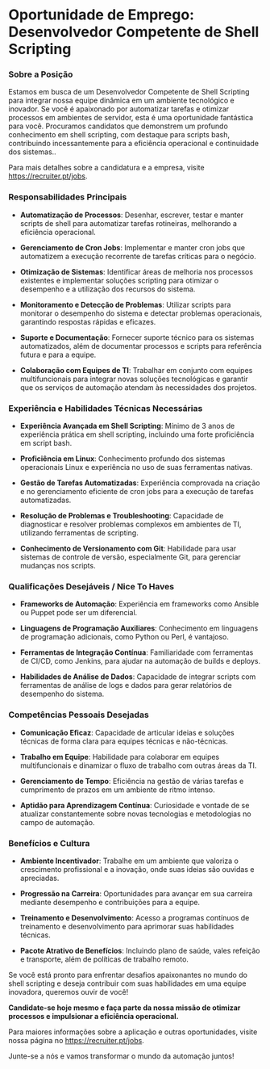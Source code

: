 # Oportunidade de Emprego: Desenvolvedor Competente de Shell Scripting

### Sobre a Posição

Estamos em busca de um Desenvolvedor Competente de Shell Scripting para integrar nossa equipe dinâmica em um ambiente tecnológico e inovador. Se você é apaixonado por automatizar tarefas e otimizar processos em ambientes de servidor, esta é uma oportunidade fantástica para você. Procuramos candidatos que demonstrem um profundo conhecimento em shell scripting, com destaque para scripts bash, contribuindo incessantemente para a eficiência operacional e continuidade dos sistemas..

Para mais detalhes sobre a candidatura e a empresa, visite https://recruiter.pt/jobs.

### Responsabilidades Principais

- **Automatização de Processos**: Desenhar, escrever, testar e manter scripts de shell para automatizar tarefas rotineiras, melhorando a eficiência operacional.
  
- **Gerenciamento de Cron Jobs**: Implementar e manter cron jobs que automatizem a execução recorrente de tarefas críticas para o negócio.

- **Otimização de Sistemas**: Identificar áreas de melhoria nos processos existentes e implementar soluções scripting para otimizar o desempenho e a utilização dos recursos do sistema.

- **Monitoramento e Detecção de Problemas**: Utilizar scripts para monitorar o desempenho do sistema e detectar problemas operacionais, garantindo respostas rápidas e eficazes.

- **Suporte e Documentação**: Fornecer suporte técnico para os sistemas automatizados, além de documentar processos e scripts para referência futura e para a equipe.

- **Colaboração com Equipes de TI**: Trabalhar em conjunto com equipes multifuncionais para integrar novas soluções tecnológicas e garantir que os serviços de automação atendam às necessidades dos projetos.

### Experiência e Habilidades Técnicas Necessárias

- **Experiência Avançada em Shell Scripting**: Mínimo de 3 anos de experiência prática em shell scripting, incluindo uma forte proficiência em script bash.

- **Proficiência em Linux**: Conhecimento profundo dos sistemas operacionais Linux e experiência no uso de suas ferramentas nativas.

- **Gestão de Tarefas Automatizadas**: Experiência comprovada na criação e no gerenciamento eficiente de cron jobs para a execução de tarefas automatizadas.

- **Resolução de Problemas e Troubleshooting**: Capacidade de diagnosticar e resolver problemas complexos em ambientes de TI, utilizando ferramentas de scripting.

- **Conhecimento de Versionamento com Git**: Habilidade para usar sistemas de controle de versão, especialmente Git, para gerenciar mudanças nos scripts.

### Qualificações Desejáveis / Nice To Haves

- **Frameworks de Automação**: Experiência em frameworks como Ansible ou Puppet pode ser um diferencial.

- **Linguagens de Programação Auxiliares**: Conhecimento em linguagens de programação adicionais, como Python ou Perl, é vantajoso.

- **Ferramentas de Integração Contínua**: Familiaridade com ferramentas de CI/CD, como Jenkins, para ajudar na automação de builds e deploys.

- **Habilidades de Análise de Dados**: Capacidade de integrar scripts com ferramentas de análise de logs e dados para gerar relatórios de desempenho do sistema.

### Competências Pessoais Desejadas

- **Comunicação Eficaz**: Capacidade de articular ideias e soluções técnicas de forma clara para equipes técnicas e não-técnicas.

- **Trabalho em Equipe**: Habilidade para colaborar em equipes multifuncionais e dinamizar o fluxo de trabalho com outras áreas da TI.

- **Gerenciamento de Tempo**: Eficiência na gestão de várias tarefas e cumprimento de prazos em um ambiente de ritmo intenso.

- **Aptidão para Aprendizagem Contínua**: Curiosidade e vontade de se atualizar constantemente sobre novas tecnologias e metodologias no campo de automação.

### Benefícios e Cultura

- **Ambiente Incentivador**: Trabalhe em um ambiente que valoriza o crescimento profissional e a inovação, onde suas ideias são ouvidas e apreciadas.

- **Progressão na Carreira**: Oportunidades para avançar em sua carreira mediante desempenho e contribuições para a equipe.

- **Treinamento e Desenvolvimento**: Acesso a programas contínuos de treinamento e desenvolvimento para aprimorar suas habilidades técnicas.

- **Pacote Atrativo de Benefícios**: Incluindo plano de saúde, vales refeição e transporte, além de políticas de trabalho remoto.

Se você está pronto para enfrentar desafios apaixonantes no mundo do shell scripting e deseja contribuir com suas habilidades em uma equipe inovadora, queremos ouvir de você!

**Candidate-se hoje mesmo e faça parte da nossa missão de otimizar processos e impulsionar a eficiência operacional.** 

Para maiores informações sobre a aplicação e outras oportunidades, visite nossa página no https://recruiter.pt/jobs. 

Junte-se a nós e vamos transformar o mundo da automação juntos!